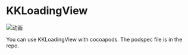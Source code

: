 KKLoadingView
===========

![动画](http://ww4.sinaimg.cn/large/65cc0af7gw1eckq8aqu9ug205603faa3.gif)

You can use KKLoadingView with cocoapods. The podspec file is in the repo.
